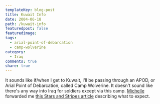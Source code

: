 ```yaml
---
templateKey: blog-post
title: Kuwait Info
date: 2004-06-18
path: /kuwait-info
featuredpost: false
featuredimage:
tags:
  - arial-point-of-debarcation
  - camp-wolverine
category:
  - Iraq
comments: true
share: true
---
```


It sounds like if/when I get to Kuwait, I'll be passing through an APOD, or Arial Point of Debarcation, called Camp Wolverine. It doesn't sound like there's any way into Iraq for soldiers except via this camp. [Michelle](http://armysteve.com/ArmySpouse) forwarded me [this Stars and Stripes article](http://www.stripesonline.com/article.asp?section=104&article=21509&archive=true) describing what to expect.
